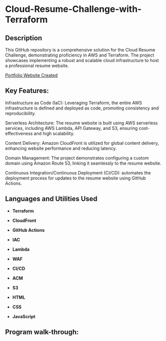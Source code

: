 <h1>Cloud-Resume-Challenge-with-Terraform</h1>




<h2>Description</h2>

This GitHub repository is a comprehensive solution for the Cloud Resume Challenge, demonstrating proficiency in AWS and Terraform. The project showcases implementing a robust and scalable cloud infrastructure to host a professional resume website.

[Portfolio Website Created](https://www.davidclacey.com/)


<h2>Key Features:</h2>

Infrastructure as Code (IaC): Leveraging Terraform, the entire AWS infrastructure is defined and deployed as code, promoting consistency and reproducibility.

Serverless Architecture: The resume website is built using AWS serverless services, including AWS Lambda, API Gateway, and S3, ensuring cost-effectiveness and high scalability.

Content Delivery: Amazon CloudFront is utilized for global content delivery, enhancing website performance and reducing latency.

Domain Management: The project demonstrates configuring a custom domain using Amazon Route 53, linking it seamlessly to the resume website.

Continuous Integration/Continuous Deployment (CI/CD): automates the deployment process for updates to the resume website using GitHub Actions.

<h2>Languages and Utilities Used</h2>

- <b>Terraform</b> 
- <b>CloudFront</b>
- <b>GitHub Actions</b>
- <b>IAC</b>
- <b>Lambda</b>
- <b>WAF</b> 
- <b>CI/CD</b>
- <b>ACM</b>
- <b>S3</b>

- <b>HTML</b> 
- <b>CSS</b>
- <b>JavaScript</b>




<h2>Program walk-through:</h2>


